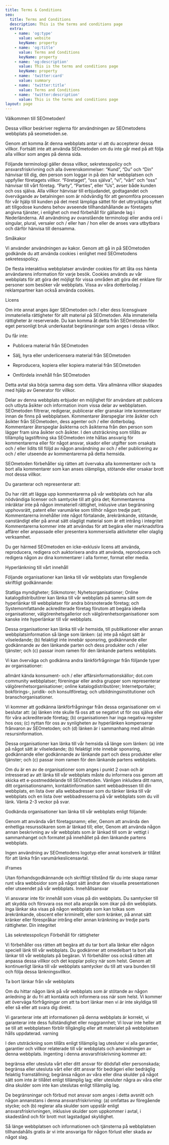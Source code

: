 ```yaml
---
title: Terms & Conditions
seo:
  title: Terms and Conditions
  description: This is the terms and conditions page
  extra:
    - name: 'og:type'
      value: website
      keyName: property
    - name: 'og:title'
      value: Terms and Conditions
      keyName: property
    - name: 'og:description'
      value: This is the terms and conditions page
      keyName: property
    - name: 'twitter:card'
      value: summary
    - name: 'twitter:title'
      value: Terms and Conditions
    - name: 'twitter:description'
      value: This is the terms and conditions page
layout: page
---
```

Välkommen till SEOmetoden!

Dessa villkor beskriver reglerna för användningen av SEOmetodens webbplats på seometoden.se.

Genom att komma åt denna webbplats antar vi att du accepterar dessa 
villkor. Fortsätt inte att använda SEOmetoden om du inte går med på att 
följa alla villkor som anges på denna sida.

Följande terminologi gäller dessa villkor, sekretesspolicy och 
ansvarsfriskrivning och alla överenskommelser: “Kund”, “Du” och “Din” 
hänvisar till dig, den person som loggar in på den här webbplatsen och 
uppfyller företagets villkor. “Företaget”, “oss själva”, “vi”, “vårt” 
och “oss” hänvisar till vårt företag. “Party”, “Parties”, eller “Us”, 
avser både kunden och oss själva. Alla villkor hänvisar till 
erbjudandet, godtagandet och övervägande av betalningen som är nödvändig
 för att genomföra processen för vår hjälp till kunden på det mest 
lämpliga sättet för det uttryckliga syftet att tillgodose kundens behov 
avseende tillhandahållande av företagets angivna tjänster, i enlighet 
och med förbehåll för gällande lag i Nederländerna. All användning av 
ovanstående terminologi eller andra ord i singular, plural, versaler och
 / eller han / hon eller de anses vara utbytbara och därför hänvisa till
 densamma.

Småkakor

Vi använder användningen av kakor. Genom att gå in på SEOmetoden 
godkände du att använda cookies i enlighet med SEOmetodens 
sekretesspolicy.

De flesta interaktiva webbplatser använder cookies för att låta oss 
hämta användarens information för varje besök. Cookies används av vår 
webbplats för att göra det möjligt för vissa områden att göra det 
enklare för personer som besöker vår webbplats. Vissa av våra 
dotterbolag / reklampartner kan också använda cookies.

Licens

Om inte annat anges äger SEOmetoden och / eller dess licensgivare 
immateriella rättigheter för allt material på SEOmetoden. Alla 
immateriella rättigheter är reserverade. Du kan komma åt detta från 
SEOmetoden för eget personligt bruk underkastat begränsningar som anges i
 dessa villkor.

Du får inte:

*   Publicera material från SEOmetoden

*   Sälj, hyra eller underlicensera material från SEOmetoden

*   Reproducera, kopiera eller kopiera material från SEOmetoden

*   Omfördela innehåll från SEOmetoden

Detta avtal ska börja samma dag som detta. Våra allmänna villkor skapades med hjälp av Generator för villkor.

Delar av denna webbplats erbjuder en möjlighet för användare att 
publicera och utbyta åsikter och information inom vissa delar av 
webbplatsen. SEOmetoden filtrerar, redigerar, publicerar eller granskar 
inte kommentarer innan de finns på webbplatsen. Kommentarer återspeglar 
inte åsikter och åsikter från SEOmetoden, dess agenter och / eller 
dotterbolag. Kommentarer återspeglar åsikterna och åsikterna från den 
person som lägger fram sina åsikter och åsikter. I den utsträckning som 
tillåts av tillämplig lagstiftning ska SEOmetoden inte hållas ansvarig 
för kommentarerna eller för något ansvar, skador eller utgifter som 
orsakats och / eller lidits till följd av någon användning av och / 
eller publicering av och / eller utseende av kommentarerna på detta 
hemsida.

SEOmetoden förbehåller sig rätten att övervaka alla kommentarer och 
ta bort alla kommentarer som kan anses olämpliga, stötande eller orsakar
 brott mot dessa villkor.

Du garanterar och representerar att:

Du har rätt att lägga upp kommentarerna på vår webbplats och har alla
 nödvändiga licenser och samtycke till att göra det;
Kommentarerna inkräktar inte på någon immateriell rättighet, inklusive 
utan begränsning upphovsrätt, patent eller varumärke som tillhör någon 
tredje part;
Kommentarerna innehåller inte något förtalande, ärekränkande, stötande, 
oanständigt eller på annat sätt olagligt material som är ett intrång i 
integritet
Kommentarerna kommer inte att användas för att begära eller marknadsföra
 affärer eller anpassade eller presentera kommersiella aktiviteter eller
 olaglig verksamhet.

Du ger härmed SEOmetoden en icke-exklusiv licens att använda, 
reproducera, redigera och auktorisera andra att använda, reproducera och
 redigera någon av dina kommentarer i alla former, format eller media.

Hyperlänkning till vårt innehåll

Följande organisationer kan länka till vår webbplats utan föregående skriftligt godkännande:

Statliga myndigheter;
Sökmotorer;
Nyhetsorganisationer;
Online katalogdistributörer kan länka till vår webbplats på samma sätt 
som de hyperlänkar till webbplatser för andra börsnoterade företag; och
Systemomfattande ackrediterade företag förutom att begära ideella 
organisationer, välgörenhetsgallerior och välgörenhetsorganisationer som
 kanske inte hyperlänkar till vår webbplats.

Dessa organisationer kan länka till vår hemsida, till publikationer 
eller annan webbplatsinformation så länge som länken: (a) inte på något 
sätt är vilseledande; (b) felaktigt inte innebär sponsring, godkännande 
eller godkännande av den länkande parten och dess produkter och / eller 
tjänster; och (c) passar inom ramen för den länkande partens webbplats.

Vi kan överväga och godkänna andra länkförfrågningar från följande typer av organisationer:

allmänt kända konsument- och / eller affärsinformationskällor;
dot.com community webbplatser;
föreningar eller andra grupper som representerar välgörenhetsorganisationer;
online katalogdistributörer;
Internetportaler;
bokförings-, juridik- och konsultföretag; och
utbildningsinstitutioner och branschorganisationer.

Vi kommer att godkänna länkförfrågningar från dessa organisationer om
 vi beslutar att: (a) länken inte skulle få oss att se negativt ut för 
oss själva eller för våra ackrediterade företag; (b) organisationen har 
inga negativa register hos oss; (c) nyttan för oss av synligheten av 
hyperlänken kompenserar frånvaron av SEOmetoden; och (d) länken är i 
sammanhang med allmän resursinformation.

Dessa organisationer kan länka till vår hemsida så länge som länken: 
(a) inte på något sätt är vilseledande; (b) felaktigt inte innebär 
sponsring, godkännande eller godkännande av länkande part och dess 
produkter eller tjänster; och (c) passar inom ramen för den länkande 
partens webbplats.

Om du är en av de organisationer som anges i punkt 2 ovan och är 
intresserad av att länka till vår webbplats måste du informera oss genom
 att skicka ett e-postmeddelande till SEOmetoden. Vänligen inkludera 
ditt namn, ditt organisationsnamn, kontaktinformation samt webbadressen 
till din webbplats, en lista över alla webbadresser som du tänker länka 
till vår webbplats och en lista över webbadresserna på vår webbplats som
 du vill länk. Vänta 2-3 veckor på svar.

Godkända organisationer kan länka till vår webbplats enligt följande:

Genom att använda vårt företagsnamn; eller,
Genom att använda den enhetliga resurssökaren som är länkad till; eller,
Genom att använda någon annan beskrivning av vår webbplats som är länkad
 till som är vettigt i sammanhanget och formatet på innehållet på den 
länkande partens webbplats.

Ingen användning av SEOmetodens logotyp eller annat konstverk är tillåtet för att länka från varumärkeslicensavtal.

iFrames

Utan förhandsgodkännande och skriftligt tillstånd får du inte skapa 
ramar runt våra webbsidor som på något sätt ändrar den visuella 
presentationen eller utseendet på vår webbplats.
Innehållsansvar

Vi ansvarar inte för innehåll som visas på din webbplats. Du 
samtycker till att skydda och försvara oss mot alla anspråk som ökar på 
din webbplats. Inga länkar ska visas på någon webbplats som kan tolkas 
som ärekränkande, obscent eller kriminellt, eller som kränker, på annat 
sätt kränker eller förespråkar intrång eller annan kränkning av tredje 
parts rättigheter.
Din integritet

Läs sekretesspolicyn
Förbehåll för rättigheter

Vi förbehåller oss rätten att begära att du tar bort alla länkar 
eller någon speciell länk till vår webbplats. Du godkänner att 
omedelbart ta bort alla länkar till vår webbplats på begäran. Vi 
förbehåller oss också rätten att anpassa dessa villkor och det kopplar 
policy när som helst. Genom att kontinuerligt länka till vår webbplats 
samtycker du till att vara bunden till och följa dessa länkningsvillkor.

Ta bort länkar från vår webbplats

Om du hittar någon länk på vår webbplats som är stötande av någon 
anledning är du fri att kontakta och informera oss när som helst. Vi 
kommer att överväga förfrågningar om att ta bort länkar men vi är inte 
skyldiga till eller så eller att svara dig direkt.

Vi garanterar inte att informationen på denna webbplats är korrekt, 
vi garanterar inte dess fullständighet eller noggrannhet; Vi lovar inte 
heller att se till att webbplatsen förblir tillgänglig eller att 
materialet på webbplatsen hålls uppdaterad.
varning

I den utsträckning som tillåts enligt tillämplig lag utesluter vi 
alla garantier, garantier och villkor relaterade till vår webbplats och 
användningen av denna webbplats. Ingenting i denna ansvarsfriskrivning 
kommer att:

begränsa eller utesluta vårt eller ditt ansvar för dödsfall eller personskada;
begränsa eller utesluta vårt eller ditt ansvar för bedrägeri eller bedräglig felaktig framställning;
begränsa någon av våra eller dina skulder på något sätt som inte är tillåtet enligt tillämplig lag; eller
utesluter några av våra eller dina skulder som inte kan uteslutas enligt tillämplig lag.

De begränsningar och förbud mot ansvar som anges i detta avsnitt och 
någon annanstans i denna ansvarsfriskrivning: (a) omfattas av föregående
 stycke; och (b) reglerar alla skulder som uppstår enligt 
ansvarsfriskrivningen, inklusive skulder som uppkommer i avtal, i 
skadestånd och för brott mot lagstadgad skyldighet.

Så länge webbplatsen och informationen och tjänsterna på webbplatsen 
tillhandahålls gratis är vi inte ansvariga för någon förlust eller skada
 av något slag.
